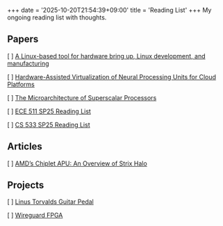 +++
date = '2025-10-20T21:54:39+09:00'
title = 'Reading List'
+++
My ongoing reading list with thoughts.
<!--more-->

## Papers

[ ] [A Linux-based tool for hardware bring up, Linux development, and manufacturing](https://research.ibm.com/publications/a-linux-based-tool-for-hardware-bring-up-linux-development-and-manufacturing)

[ ] [Hardware-Assisted Virtualization of Neural Processing Units for Cloud Platforms](https://arxiv.org/abs/2408.04104)

[ ] [The Microarchitecture of Superscalar Processors](https://ieeexplore.ieee.org/stamp/stamp.jsp?tp=&arnumber=476078)

[ ] [ECE 511 SP25 Reading List](https://courses.grainger.illinois.edu/ece511/sp2025/readings.html)

[ ] [CS 533 SP25 Reading List](https://courses.grainger.illinois.edu/cs533/sp2025/papers.htm)

## Articles

[ ] [AMD’s Chiplet APU: An Overview of Strix Halo]( https://chipsandcheese.com/p/amds-chiplet-apu-an-overview-of-strix)

## Projects

[ ] [Linus Torvalds Guitar Pedal](https://github.com/torvalds/GuitarPedal)

[ ] [Wireguard FPGA](https://github.com/chili-chips-ba/wireguard-fpga)
